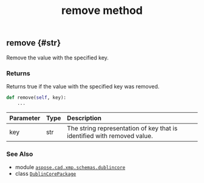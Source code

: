 ﻿---
title: remove method
second_title: Aspose.CAD for Python via .NET API References
description: 
type: docs
weight: 60
url: /aspose.cad.xmp.schemas.dublincore/dublincorepackage/remove/
is_root: false
---

## remove {#str}

Remove the value with the specified key.


### Returns 


Returns true if the value with the specified key was removed.


```python
def remove(self, key):
    ...
```


| Parameter | Type | Description |
| :- | :- | :- |
| key | str | The string representation of key that is identified with removed value. |



### See Also
* module [`aspose.cad.xmp.schemas.dublincore`](../../)
* class [`DublinCorePackage`](/cad/python-net/aspose.cad.xmp.schemas.dublincore/dublincorepackage)
